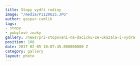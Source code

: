 ```yaml
---
title: Stopy vydří rodiny
image: "/media/P1120625.JPG"
author: gaspar-camlik
tags:
- stopy
- pobytové znaky
gallery: /news/pri-stopovani-na-dacicku-se-ukazala-i-vydra
position: 108
date: 2017-02-05 10:07:45.000000000 Z
category: gallery
layout: photo
---
```

